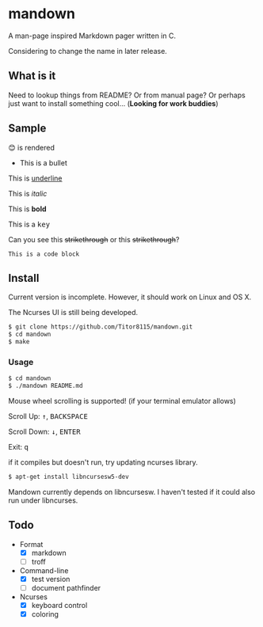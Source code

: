 # mandown

A man-page inspired Markdown pager written in C.

Considering to change the name in later release.

## What is it

Need to lookup things from README? Or from manual page? Or perhaps just want to install something cool... (**Looking for work buddies**)

## Sample

😊 is rendered

- This is a bullet

This is <u>underline</u>

This is <em>italic</em>

This is <strong>bold</strong>

This is a <kbd>key</kbd>

Can you see this <s>strikethrough</s> or this <del>strikethrough</del>?

`This is a code block`

## Install

Current version is incomplete. However, it should work on Linux and OS X.

The Ncurses UI is still being developed.

```bash
$ git clone https://github.com/Titor8115/mandown.git
$ cd mandown
$ make
```

### Usage

```bash
$ cd mandown
$ ./mandown README.md
```

Mouse wheel scrolling is supported! (if your terminal emulator allows)

Scroll Up: <kbd>↑</kbd>, <kbd>BACKSPACE</kbd>

Scroll Down: <kbd>↓</kbd>, <kbd>ENTER</kbd>

Exit: <kbd>q</kbd>

if it compiles but doesn't run, try updating ncurses library.

```bash
$ apt-get install libncursesw5-dev
```

Mandown currently depends on libncursesw.
I haven't tested if it could also run under libncurses.

## Todo

- Format
  - [x] markdown
  - [ ] troff

- Command-line
  - [x] test version
  - [ ] document pathfinder

- Ncurses
  - [x] keyboard control
  - [x] coloring

